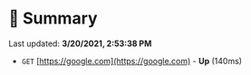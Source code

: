 # 📖 Summary
Last updated: **3/20/2021, 2:53:38 PM**

- `GET` [https://google.com](https://google.com) - **Up** (140ms)
